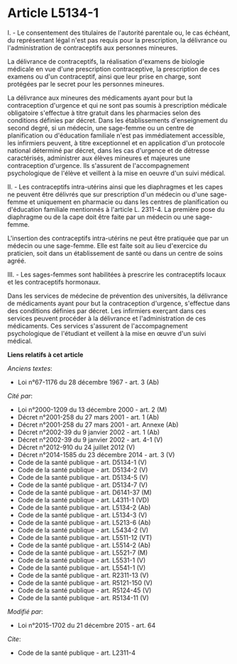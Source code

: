# Article L5134-1

I. - Le consentement des titulaires de l'autorité parentale ou, le cas échéant, du représentant légal n'est pas requis pour
la prescription, la délivrance ou l'administration de contraceptifs aux personnes mineures. 

La délivrance de contraceptifs, la réalisation d'examens de biologie médicale en vue d'une prescription contraceptive, la
prescription de ces examens ou d'un contraceptif, ainsi que leur prise en charge,  sont protégées par le secret pour les
personnes mineures.

La délivrance aux mineures des médicaments ayant pour but la contraception d'urgence et qui ne sont pas soumis à prescription
médicale obligatoire s'effectue à titre gratuit dans les pharmacies selon des conditions définies par décret. Dans les
établissements d'enseignement du second degré, si un médecin, une sage-femme ou un centre de planification ou d'éducation
familiale n'est pas immédiatement accessible, les infirmiers peuvent, à titre exceptionnel et en application d'un protocole
national déterminé par décret, dans les cas d'urgence et de détresse caractérisés, administrer aux élèves mineures et
majeures une contraception d'urgence. Ils s'assurent de l'accompagnement psychologique de l'élève et veillent à la mise en
oeuvre d'un suivi médical. 

II. - Les contraceptifs intra-utérins ainsi que les diaphragmes et les capes ne peuvent être délivrés que sur prescription
d'un médecin ou d'une sage-femme et uniquement en pharmacie ou dans les centres de planification ou d'éducation familiale
mentionnés à l'article L. 2311-4. La première pose du diaphragme ou de la cape doit être faite par un médecin ou une sage-
femme.

L'insertion des contraceptifs intra-utérins ne peut être pratiquée que par un médecin ou une sage-femme. Elle est faite soit
au lieu d'exercice du praticien, soit dans un établissement de santé ou dans un centre de soins agréé. 

III. - Les sages-femmes sont habilitées à prescrire les contraceptifs locaux et les contraceptifs hormonaux.

Dans les services de médecine de prévention des universités, la délivrance de médicaments ayant pour but la contraception
d'urgence, s'effectue dans des conditions définies par décret. Les infirmiers exerçant dans ces services peuvent procéder à
la délivrance et l'administration de ces médicaments. Ces services s'assurent de l'accompagnement psychologique de l'étudiant
et veillent à la mise en œuvre d'un suivi médical.

**Liens relatifs à cet article**

_Anciens textes_:

  - Loi n°67-1176 du 28 décembre 1967 - art. 3 (Ab)

_Cité par_:

  - Loi n°2000-1209 du 13 décembre 2000 - art. 2 (M)
  - Décret n°2001-258 du 27 mars 2001 - art. 1 (Ab)
  - Décret n°2001-258 du 27 mars 2001 - art. Annexe (Ab)
  - Décret n°2002-39 du 9 janvier 2002 - art. 1 (Ab)
  - Décret n°2002-39 du 9 janvier 2002 - art. 4-1 (V)
  - Décret n°2012-910 du 24 juillet 2012 (V)
  - Décret n°2014-1585 du 23 décembre 2014 - art. 3 (V)
  - Code de la santé publique - art. D5134-1 (V)
  - Code de la santé publique - art. D5134-2 (V)
  - Code de la santé publique - art. D5134-5 (V)
  - Code de la santé publique - art. D5134-7 (V)
  - Code de la santé publique - art. D6141-37 (M)
  - Code de la santé publique - art. L4311-1 (VD)
  - Code de la santé publique - art. L5134-2 (Ab)
  - Code de la santé publique - art. L5134-3 (V)
  - Code de la santé publique - art. L5213-6 (Ab)
  - Code de la santé publique - art. L5434-2 (V)
  - Code de la santé publique - art. L5511-12 (VT)
  - Code de la santé publique - art. L5514-2 (Ab)
  - Code de la santé publique - art. L5521-7 (M)
  - Code de la santé publique - art. L5531-1 (V)
  - Code de la santé publique - art. L5541-1 (V)
  - Code de la santé publique - art. R2311-13 (V)
  - Code de la santé publique - art. R5121-150 (V)
  - Code de la santé publique - art. R5124-45 (V)
  - Code de la santé publique - art. R5134-11 (V)

_Modifié par_:

  - Loi n°2015-1702 du 21 décembre 2015 - art. 64

_Cite_:

  - Code de la santé publique - art. L2311-4
